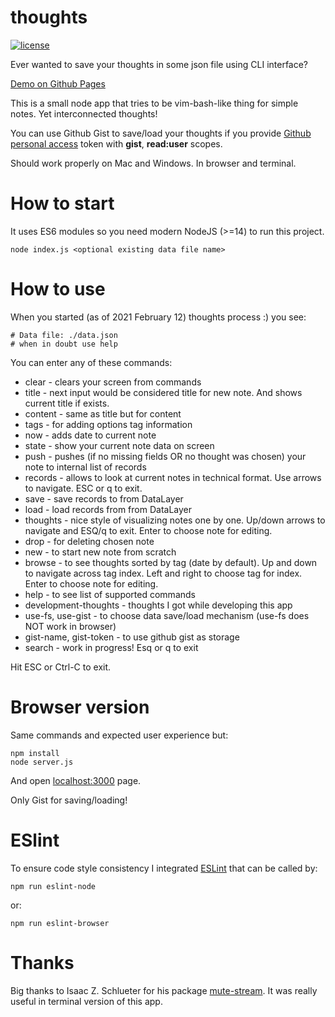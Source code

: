 # thoughts
[![license](https://img.shields.io/badge/license-MIT-blue.svg)](LICENSE)

Ever wanted to save your thoughts in some json file using CLI interface?

[Demo on Github Pages](https://fedor-rusak.github.io/)

This is a small node app that tries to be vim-bash-like thing for simple notes. Yet interconnected thoughts!

You can use Github Gist to save/load your thoughts if you provide [Github personal access](https://docs.github.com/en/github/authenticating-to-github/creating-a-personal-access-token) token with **gist**, **read:user** scopes.

Should work properly on Mac and Windows. In browser and terminal.

# How to start

It uses ES6 modules so you need modern NodeJS (>=14) to run this project.

```
node index.js <optional existing data file name>
```

# How to use

When you started (as of 2021 February 12) thoughts process :) you see:

```
# Data file: ./data.json
# when in doubt use help
```

You can enter any of these commands:

* clear - clears your screen from commands
* title - next input would be considered title for new note. And shows current title if exists.
* content - same as title but for content
* tags - for adding options tag information
* now - adds date to current note
* state - show your current note data on screen
* push - pushes (if no missing fields OR no thought was chosen) your note to internal list of records
* records - allows to look at current notes in technical format. Use arrows to navigate. ESC or q to exit.
* save - save records to from DataLayer
* load - load records from from DataLayer
* thoughts - nice style of visualizing notes one by one. Up/down arrows to navigate and ESQ/q to exit. Enter to choose note for editing.
* drop - for deleting chosen note
* new - to start new note from scratch
* browse - to see thoughts sorted by tag (date by default). Up and down to navigate across tag index. Left and right to choose tag for index. Enter to choose note for editing.
* help - to see list of supported commands
* development-thoughts - thoughts I got while developing this app
* use-fs, use-gist - to choose data save/load mechanism (use-fs does NOT work in browser)
* gist-name, gist-token - to use github gist as storage
* search - work in progress! Esq or q to exit

Hit ESC or Ctrl-C to exit.

# Browser version

Same commands and expected user experience but:

```
npm install
node server.js
```

And open [localhost:3000](http://localhost:3000) page.

Only Gist for saving/loading!

# ESlint

To ensure code style consistency I integrated [ESLint](https://eslint.org/) that can be called by:

```
npm run eslint-node
```

or:

```
npm run eslint-browser
```

# Thanks

Big thanks to Isaac Z. Schlueter for his package [mute-stream](https://github.com/isaacs/mute-stream#readme). It was really useful in terminal version of this app.